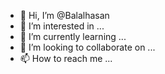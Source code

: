 - 👋 Hi, I’m @Balalhasan
- 👀 I’m interested in ...
- 🌱 I’m currently learning ...
- 💞️ I’m looking to collaborate on ...
- 📫 How to reach me ...

<!---
Balalhasan/Balalhasan is a ✨ special ✨ repository because its `README.md` (this file) appears on your GitHub profile.
You can click the Preview link to take a look at your changes.
--->
